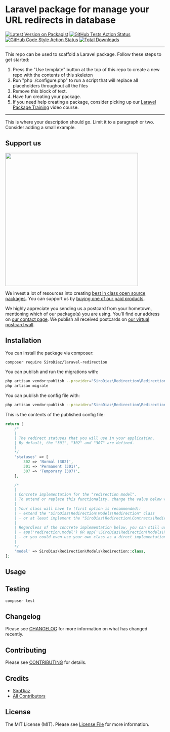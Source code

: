 # Laravel package for manage your URL redirects in database

[![Latest Version on Packagist](https://img.shields.io/packagist/v/SiroDiaz/laravel-redirection.svg?style=flat-square)](https://packagist.org/packages/SiroDiaz/laravel-redirection)
[![GitHub Tests Action Status](https://img.shields.io/github/workflow/status/SiroDiaz/laravel-redirection/run-tests?label=tests)](https://github.com/SiroDiaz/laravel-redirection/actions?query=workflow%3Arun-tests+branch%3Amain)
[![GitHub Code Style Action Status](https://img.shields.io/github/workflow/status/SiroDiaz/laravel-redirection/Check%20&%20fix%20styling?label=code%20style)](https://github.com/SiroDiaz/laravel-redirection/actions?query=workflow%3A"Check+%26+fix+styling"+branch%3Amain)
[![Total Downloads](https://img.shields.io/packagist/dt/SiroDiaz/laravel-redirection.svg?style=flat-square)](https://packagist.org/packages/SiroDiaz/laravel-redirection)

---
This repo can be used to scaffold a Laravel package. Follow these steps to get started:

1. Press the "Use template" button at the top of this repo to create a new repo with the contents of this skeleton
2. Run "php ./configure.php" to run a script that will replace all placeholders throughout all the files
3. Remove this block of text.
4. Have fun creating your package.
5. If you need help creating a package, consider picking up our <a href="https://laravelpackage.training">Laravel Package Training</a> video course.
---

This is where your description should go. Limit it to a paragraph or two. Consider adding a small example.

## Support us

[<img src="https://github-ads.s3.eu-central-1.amazonaws.com/:package_name.jpg?t=1" width="419px" />](https://spatie.be/github-ad-click/:package_name)

We invest a lot of resources into creating [best in class open source packages](https://spatie.be/open-source). You can support us by [buying one of our paid products](https://spatie.be/open-source/support-us).

We highly appreciate you sending us a postcard from your hometown, mentioning which of our package(s) you are using. You'll find our address on [our contact page](https://spatie.be/about-us). We publish all received postcards on [our virtual postcard wall](https://spatie.be/open-source/postcards).

## Installation

You can install the package via composer:

```bash
composer require SiroDiaz/laravel-redirection
```

You can publish and run the migrations with:

```bash
php artisan vendor:publish --provider="SiroDiaz\Redirection\RedirectionServiceProvider" --tag="laravel-redirection-migrations"
php artisan migrate
```

You can publish the config file with:
```bash
php artisan vendor:publish --provider="SiroDiaz\Redirection\RedirectionServiceProvider" --tag="laravel-redirection-config"
```

This is the contents of the published config file:

```php
return [
    /*
    |
    | The redirect statuses that you will use in your application.
    | By default, the "301", "302" and "307" are defined.
    |
    */
    'statuses' => [
        302 => 'Normal (302)',
        301 => 'Permanent (301)',
        307 => 'Temporary (307)',
    ],

    /*
    |
    | Concrete implementation for the "redirection model".
    | To extend or replace this functionality, change the value below with your full "redirection model" FQN.
    |
    | Your class will have to (first option is recommended):
    | - extend the "SiroDiaz\Redirection\Models\Redirection" class
    | - or at least implement the "SiroDiaz\Redirection\Contracts\RedirectionModelContract" interface.
    |
    | Regardless of the concrete implementation below, you can still use it like:
    | - app('redirection.model') OR app('\SiroDiaz\Redirection\Models\Redirection\Contracts\RedirectionModelContract')
    | - or you could even use your own class as a direct implementation
    |
    */
    'model' => SiroDiaz\Redirection\Models\Redirection::class,
];

```

## Usage

## Testing

```bash
composer test
```

## Changelog

Please see [CHANGELOG](CHANGELOG.md) for more information on what has changed recently.

## Contributing

Please see [CONTRIBUTING](.github/CONTRIBUTING.md) for details.

## Credits

- [SiroDiaz](https://github.com/SiroDiaz)
- [All Contributors](../../contributors)

## License

The MIT License (MIT). Please see [License File](LICENSE.md) for more information.

